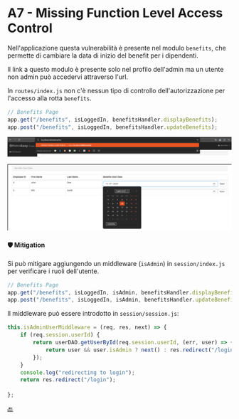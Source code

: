 # A7 - Missing Function Level Access Control 
Nell'applicazione questa vulnerabilità è presente nel modulo `benefits`, che permette di cambiare la data di inizio del benefit per i dipendenti.

Il link a questo modulo è presente solo nel profilo dell'admin ma un utente non admin può accedervi attraverso l'url.

In `routes/index.js` non c'è nessun tipo di controllo dell'autorizzazione per l'accesso alla rotta `benefits`.

```js
// Benefits Page
app.get("/benefits", isLoggedIn, benefitsHandler.displayBenefits);
app.post("/benefits", isLoggedIn, benefitsHandler.updateBenefits);
```

![](../img/A7/image.png)

![](../img/A7/benefits.png)

#### 🛡️ Mitigation
Si può mitigare aggiungendo un middleware (`isAdmin`) in `session/index.js` per verificare i ruoli dell'utente.
```js
// Benefits Page
app.get("/benefits", isLoggedIn, isAdmin, benefitsHandler.displayBenefits);
app.post("/benefits", isLoggedIn, isAdmin, benefitsHandler.updateBenefits);
```
Il middleware può essere introdotto in `session/session.js`:
```js
this.isAdminUserMiddleware = (req, res, next) => {
    if (req.session.userId) {
        return userDAO.getUserById(req.session.userId, (err, user) => {
            return user && user.isAdmin ? next() : res.redirect("/login");
        });
    }
    console.log("redirecting to login");
    return res.redirect("/login");

};
```

[🔙](01-as-is.md#a7---missing-function-level-access-control)